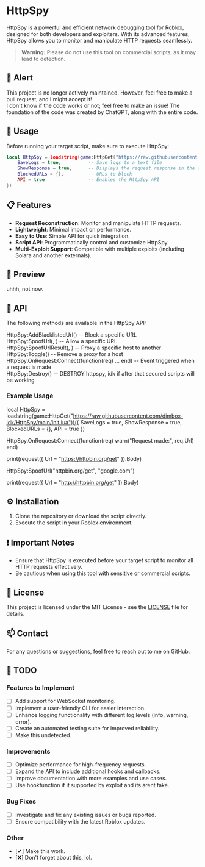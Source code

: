 # HttpSpy

HttpSpy is a powerful and efficient network debugging tool for Roblox, designed for both developers and exploiters. With its advanced features, HttpSpy allows you to monitor and manipulate HTTP requests seamlessly.

> **Warning:** Please do not use this tool on commercial scripts, as it may lead to detection.

## 🚨 Alert

This project is no longer actively maintained. However, feel free to make a pull request, and I might accept it!  
I don't know if the code works or not; feel free to make an issue!
The foundation of the code was created by ChatGPT, along with the entire code.

## 📖 Usage

Before running your target script, make sure to execute HttpSpy:
```Lua
local HttpSpy = loadstring(game:HttpGet("https://raw.githubusercontent.com/dimbox-idk/HttpSpy/main/init.lua"))({
    SaveLogs = true,          -- Save logs to a text file
    ShowResponse = true,      -- Displays the request response in the console
    BlockedURLs = {},         -- URLs to block
    API = true                -- Enables the HttpSpy API
})
```

## 📋 Features

- **Request Reconstruction**: Monitor and manipulate HTTP requests.
- **Lightweight**: Minimal impact on performance.
- **Easy to Use**: Simple API for quick integration.
- **Script API**: Programmatically control and customize HttpSpy.
- **Multi-Exploit Support**: Compatible with multiple exploits (including Solara and another externals).

## 📸 Preview

uhhh, not now.

## 📜 API

The following methods are available in the HttpSpy API:

HttpSpy:AddBlacklistedUrl(<string url>)                 -- Block a specific URL  
HttpSpy:SpoofUrl(<string url>, <string urlToSpoofWith>) -- Allow a specific URL  
HttpSpy:SpoofUrlResult(<string url>, <string result>)   -- Proxy a specific host to another  
HttpSpy:Toggle(<bool enabled>)                          -- Remove a proxy for a host  
HttpSpy.OnRequest:Connect(function(req) ... end)        -- Event triggered when a request is made  
HttpSpy:Destroy()                                       --  DESTROY httpspy, idk if after that secured scripts will be working

### Example Usage

local HttpSpy = loadstring(game:HttpGet("https://raw.githubusercontent.com/dimbox-idk/HttpSpy/main/init.lua"))({
    SaveLogs = true,
    ShowResponse = true,
    BlockedURLs = {},
    API = true
})

HttpSpy.OnRequest:Connect(function(req) 
    warn("Request made:", req.Url)    
end)



print(request({ Url = "https://httpbin.org/get" }).Body)

HttpSpy:SpoofUrl("httpbin.org/get", "google.com")

print(request({ Url = "http://httpbin.org/get" }).Body)

## ⚙️ Installation

1. Clone the repository or download the script directly.
2. Execute the script in your Roblox environment.

## ❗ Important Notes

- Ensure that HttpSpy is executed before your target script to monitor all HTTP requests effectively.
- Be cautious when using this tool with sensitive or commercial scripts.

## 📝 License

This project is licensed under the MIT License - see the [LICENSE](LICENSE) file for details.

## 📫 Contact

For any questions or suggestions, feel free to reach out to me on GitHub.

## 📝 TODO

### Features to Implement
- [ ] Add support for WebSocket monitoring.
- [ ] Implement a user-friendly CLI for easier interaction.
- [ ] Enhance logging functionality with different log levels (info, warning, error).
- [ ] Create an automated testing suite for improved reliability.
- [ ] Make this undetected.

### Improvements
- [ ] Optimize performance for high-frequency requests.
- [ ] Expand the API to include additional hooks and callbacks.
- [ ] Improve documentation with more examples and use cases.
- [ ] Use hookfunction if it supported by exploit and its arent fake.

### Bug Fixes
- [ ] Investigate and fix any existing issues or bugs reported.
- [ ] Ensure compatibility with the latest Roblox updates.

### Other
- [✔] Make this work.
- [❌] Don't forget about this, lol.
